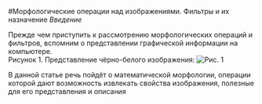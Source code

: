 #Морфологические операции над изображениями. Фильтры и их назначение
_Введение_  
  
Прежде чем приступить к рассмотрению морфологических операций и фильтров, вспомним о представлении графической информации на компьютере.  
Рисунок 1. Представление чёрно-белого изображения: ![Рис. 1](http://dxmbkxacdb7tv.cloudfront.net/78fbe751-cc01-4715-b6ab-898ab124085f/rastr.png "Представление чёрно-белого изображения")  

В данной статье речь пойдёт о математической морфологии, операции которой дают возможность извлекать свойства изображения, полезные для его представления и описания
